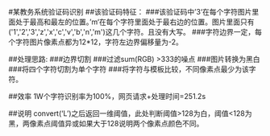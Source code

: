 #某教务系统验证码识别
##该验证码特征：
###该验证码中’3‘在每个字符图片里面处于最高和最左的位置。’m‘在每个字符里面处于最右边的位置。图片里面只有('1','2','3','z','x','c','v','b','n','m')这几个字符。且没有大写。
###字符边界一定，每个字符图片像素点都为12*12，字符左边界偏移量为-2。

##处理思路:
###边界切割
###过滤sum(RGB) >333的噪点
###图片转换为黑白
###将四个字符切割为单个字符
###将字符与模板比较，不同像素点最少为该字符。

##效率
1W个字符识别率为100%，网页请求+处理时间=251.2s

##说明
convert(‘L’)之后返回一维阈值，此处判断阈值>128为白，阈值<128为黑，两像素点阈值异或如果大于128说明两个像素点颜色不同。